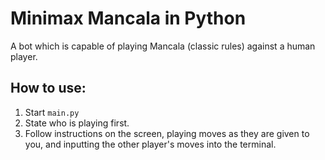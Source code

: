 
# Minimax Mancala in Python

A bot which is capable of playing Mancala (classic rules) against a human player. 

## How to use:

1. Start `main.py`
2. State who is playing first.
3. Follow instructions on the screen, playing moves as they are given to you, 
and inputting the other player's moves into the terminal.